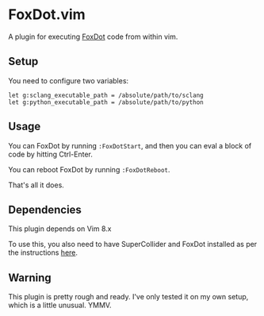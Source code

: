 # FoxDot.vim

A plugin for executing [FoxDot](http://foxdot.org) code from within vim.

## Setup

You need to configure two variables:

```{.vim}
let g:sclang_executable_path = /absolute/path/to/sclang
let g:python_executable_path = /absolute/path/to/python
```

## Usage

You can FoxDot by running `:FoxDotStart`, and then you can eval a block of code by hitting
Ctrl-Enter.

You can reboot FoxDot by running `:FoxDotReboot`.

That's all it does.

## Dependencies

This plugin depends on Vim 8.x

To use this, you also need to have SuperCollider and FoxDot installed as per the instructions
[here](http://foxdot.org/installation).

## Warning

This plugin is pretty rough and ready. I've only tested it on my own setup, which is a little
unusual. YMMV.

